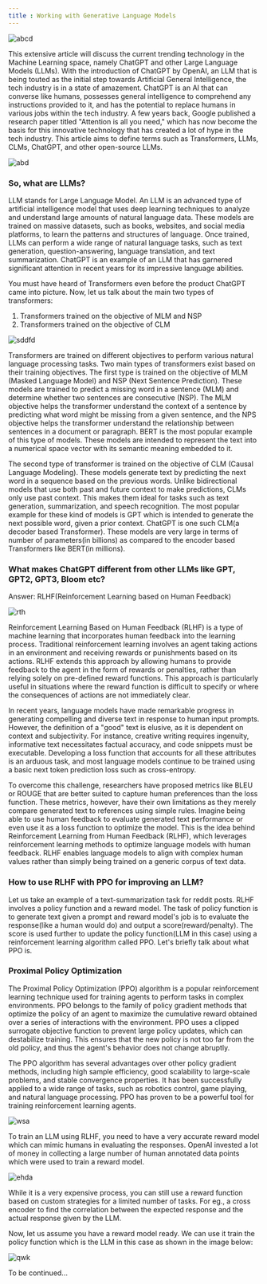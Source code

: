 ```yaml
---
title : Working with Generative Language Models
---
```


![abcd](https://cdn.publish0x.com/prod/fs/images/4379f8daf64c21070d8f94a4f53ea6dcbf5124910190dbca33cd5ef231ec2556.png)

This extensive article will discuss the current trending technology in the Machine Learning space, namely ChatGPT and other Large Language Models (LLMs). With the introduction of ChatGPT by OpenAI, an LLM that is being touted as the initial step towards Artificial General Intelligence, the tech industry is in a state of amazement. ChatGPT is an AI that can converse like humans, possesses general intelligence to comprehend any instructions provided to it, and has the potential to replace humans in various jobs within the tech industry. A few years back, Google published a research paper titled "Attention is all you need," which has now become the basis for this innovative technology that has created a lot of hype in the tech industry. This article aims to define terms such as Transformers, LLMs, CLMs, ChatGPT, and other open-source LLMs.

![abd](https://miro.medium.com/v2/resize:fit:1030/1*tb9TT-mwFn1WPzkkbjoMCQ.png)

### So, what are LLMs?  
LLM stands for Large Language Model. An LLM is an advanced type of artificial intelligence model that uses deep learning techniques to analyze and understand large amounts of natural language data. These models are trained on massive datasets, such as books, websites, and social media platforms, to learn the patterns and structures of language. Once trained, LLMs can perform a wide range of natural language tasks, such as text generation, question-answering, language translation, and text summarization. ChatGPT is an example of an LLM that has garnered significant attention in recent years for its impressive language abilities.

You must have heard of Transformers even before the product ChatGPT came into picture. Now, let us talk about the main two types of transformers:

1. Transformers trained on the objective of MLM and NSP
2. Transformers trained on the objective of CLM

![sddfd](https://heidloff.net/assets/img/2023/02/transformers.png)

Transformers are trained on different objectives to perform various natural language processing tasks. Two main types of transformers exist based on their training objectives. The first type is trained on the objective of MLM (Masked Language Model) and NSP (Next Sentence Prediction). These models are trained to predict a missing word in a sentence (MLM) and determine whether two sentences are consecutive (NSP). The MLM objective helps the transformer understand the context of a sentence by predicting what word might be missing from a given sentence, and the NPS objective helps the transformer understand the relationship between sentences in a document or paragraph. BERT is the most popular example of this type of models. These models are intended to represent the text into a numerical space vector with its semantic meaning embedded to it. 

The second type of transformer is trained on the objective of CLM (Causal Language Modeling). These models generate text by predicting the next word in a sequence based on the previous words. Unlike bidirectional models that use both past and future context to make predictions, CLMs only use past context. This makes them ideal for tasks such as text generation, summarization, and speech recognition. The most popular example for these kind of models is GPT which is intended to generate the next possible word, given a prior context. ChatGPT is one such CLM(a decoder based Transformer). These models are very large in terms of number of parameters(in billions) as compared to the encoder based Transformers like BERT(in millions). 

### What makes ChatGPT different from other LLMs like GPT, GPT2, GPT3, Bloom etc?  
Answer: RLHF(Reinforcement Learning based on Human Feedback) 

![rth](https://i0.wp.com/bdtechtalks.com/wp-content/uploads/2023/01/RLHF-LLM-reward-model.jpg?ssl=1)

Reinforcement Learning Based on Human Feedback (RLHF) is a type of machine learning that incorporates human feedback into the learning process. Traditional reinforcement learning involves an agent taking actions in an environment and receiving rewards or punishments based on its actions. RLHF extends this approach by allowing humans to provide feedback to the agent in the form of rewards or penalties, rather than relying solely on pre-defined reward functions. This approach is particularly useful in situations where the reward function is difficult to specify or where the consequences of actions are not immediately clear.

In recent years, language models have made remarkable progress in generating compelling and diverse text in response to human input prompts. However, the definition of a "good" text is elusive, as it is dependent on context and subjectivity. For instance, creative writing requires ingenuity, informative text necessitates factual accuracy, and code snippets must be executable. Developing a loss function that accounts for all these attributes is an arduous task, and most language models continue to be trained using a basic next token prediction loss such as cross-entropy.

To overcome this challenge, researchers have proposed metrics like BLEU or ROUGE that are better suited to capture human preferences than the loss function. These metrics, however, have their own limitations as they merely compare generated text to references using simple rules. Imagine being able to use human feedback to evaluate generated text performance or even use it as a loss function to optimize the model. This is the idea behind Reinforcement Learning from Human Feedback (RLHF), which leverages reinforcement learning methods to optimize language models with human feedback. RLHF enables language models to align with complex human values rather than simply being trained on a generic corpus of text data.

### How to use RLHF with PPO for improving an LLM?

Let us take an example of a text-summarization task for reddit posts. RLHF involves a policy function and a reward model. The task of policy function is to generate text given a prompt and reward model's job is to evaluate the response(like a human would do) and output a score(reward/penalty). The score is used further to update the policy function(LLM in this case) using a reinforcement learning algorithm called PPO. Let's briefly talk about what PPO is.

### Proximal Policy Optimization
The Proximal Policy Optimization (PPO) algorithm is a popular reinforcement learning technique used for training agents to perform tasks in complex environments. PPO belongs to the family of policy gradient methods that optimize the policy of an agent to maximize the cumulative reward obtained over a series of interactions with the environment. PPO uses a clipped surrogate objective function to prevent large policy updates, which can destabilize training. This ensures that the new policy is not too far from the old policy, and thus the agent's behavior does not change abruptly.

The PPO algorithm has several advantages over other policy gradient methods, including high sample efficiency, good scalability to large-scale problems, and stable convergence properties. It has been successfully applied to a wide range of tasks, such as robotics control, game playing, and natural language processing. PPO has proven to be a powerful tool for training reinforcement learning agents.

![wsa](https://miro.medium.com/v2/resize:fit:848/1*bv8xeSJUmAcPyCDr3BA7dg.png)

To train an LLM using RLHF, you need to have a very accurate reward model which can mimic humans in evaluating the responses. OpenAI invested a lot of money in collecting a large number of human annotated data points which were used to train a reward model.

![ehda](https://miro.medium.com/v2/resize:fit:1124/1*xKZI1T6zaeHnJ03KNaABsw.png)

While it is a very expensive process, you can still use a reward function based on custom strategies for a limited number of tasks. For eg., a cross encoder to find the correlation between the expected response and the actual response given by the LLM.

Now, let us assume you have a reward model ready. We can use it train the policy function which is the LLM in this case as shown in the image below:

![qwk](https://miro.medium.com/v2/resize:fit:415/1*QpZbhUmcao86c_pNEKKs4g.png)


To be continued...




